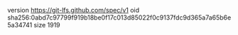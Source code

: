 version https://git-lfs.github.com/spec/v1
oid sha256:0abd7c97799f919b18be0f17c013d85022f0c9137fdc9d365a7a65b6e5a34741
size 1919
